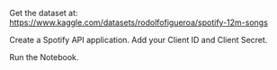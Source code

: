 Get the dataset at: https://www.kaggle.com/datasets/rodolfofigueroa/spotify-12m-songs

Create a Spotify API application. Add your Client ID and Client Secret.

Run the Notebook.
